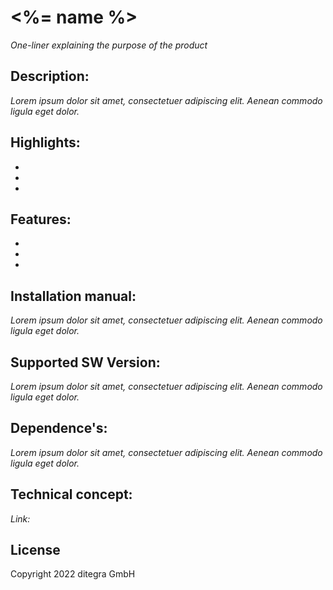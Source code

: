 # <%= name %>
_One-liner explaining the purpose of the product_

## Description:
_Lorem ipsum dolor sit amet, consectetuer adipiscing elit. Aenean commodo ligula eget dolor._

## Highlights:
-
- 
- 

## Features:
-
-
-

## Installation manual:
_Lorem ipsum dolor sit amet, consectetuer adipiscing elit. Aenean commodo ligula eget dolor._

## Supported SW Version:
_Lorem ipsum dolor sit amet, consectetuer adipiscing elit. Aenean commodo ligula eget dolor._

## Dependence's:
_Lorem ipsum dolor sit amet, consectetuer adipiscing elit. Aenean commodo ligula eget dolor._

## Technical concept:
_Link:_

## License
Copyright 2022 ditegra GmbH